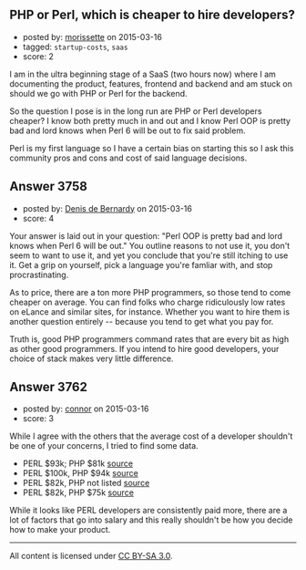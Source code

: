 ## PHP or Perl, which is cheaper to hire developers?

- posted by: [morissette](https://stackexchange.com/users/3402519/morissette) on 2015-03-16
- tagged: `startup-costs`, `saas`
- score: 2

I am in the ultra beginning stage of a SaaS (two hours now) where I am documenting the product, features, frontend and backend and am stuck on should we go with PHP or Perl for the backend.

So the question I pose is in the long run are PHP or Perl developers cheaper? I know both pretty much in and out and I know Perl OOP is pretty bad and lord knows when Perl 6 will be out to fix said problem.

Perl is my first language so I have a certain bias on starting this so I ask this community pros and cons and cost of said language decisions.


## Answer 3758

- posted by: [Denis de Bernardy](https://stackexchange.com/users/182468/denis-de-bernardy) on 2015-03-16
- score: 4

Your answer is laid out in your question: "Perl OOP is pretty bad and lord knows when Perl 6 will be out." You outline reasons to not use it, you don't seem to want to use it, and yet you conclude that you're still itching to use it. Get a grip on yourself, pick a language you're famliar with, and stop procrastinating.

As to price, there are a ton more PHP programmers, so those tend to come cheaper on average. You can find folks who charge ridiculously low rates on eLance and similar sites, for instance. Whether you want to hire them is another question entirely -- because you tend to get what you pay for.

Truth is, good PHP programmers command rates that are every bit as high as other good programmers. If you intend to hire good developers, your choice of stack makes very little difference.


## Answer 3762

- posted by: [connor](https://stackexchange.com/users/392995/connor) on 2015-03-16
- score: 3

<p>While I agree with the others that the average cost of a developer shouldn't be one of your concerns, I tried to find some data.</p>

<ul>
<li>PERL $93k; PHP $81k <a href="http://www.baselinemag.com/careers/slideshows/nine-programming-languages-that-pay-big-bucks" rel="nofollow">source</a></li>
<li>PERL $100k, PHP $94k <a href="http://bpodgursky.com/2013/08/21/average-income-per-programming-language/" rel="nofollow">source</a></li>
<li>PERL $82k, PHP not listed <a href="http://qz.com/298635/these-programming-languages-will-earn-you-the-most-money/" rel="nofollow">source</a></li>
<li>PERL $82k, PHP $75k <a href="https://gooroo.io/GoorooTHINK/Article/16191/Which-language-wins-in-terms-of-salarydemand-July-2014/14105#.U-4j97xdXj_" rel="nofollow">source</a></li>
</ul>

<p>While it looks like PERL developers are consistently paid more, there are a lot of factors that go into salary and this really shouldn't be how you decide how to make your product.</p>




---

All content is licensed under [CC BY-SA 3.0](https://creativecommons.org/licenses/by-sa/3.0/).
